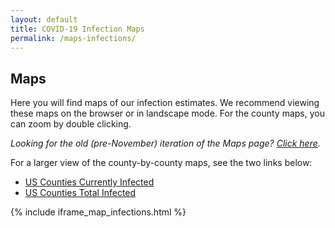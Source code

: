 ```yaml
---
layout: default
title: COVID-19 Infection Maps
permalink: /maps-infections/
---
```


## Maps

Here you will find maps of our infection estimates. We recommend viewing these maps on the browser or in landscape mode. For the county maps, you can zoom by double clicking.

*Looking for the old (pre-November) iteration of the Maps page? [Click here](/maps).*

For a larger view of the county-by-county maps, see the two links below:
* [US Counties Currently Infected](/infections/map_county_current_infected)
* [US Counties Total Infected](/infections/map_county_total_infected)

{% include iframe_map_infections.html %}
